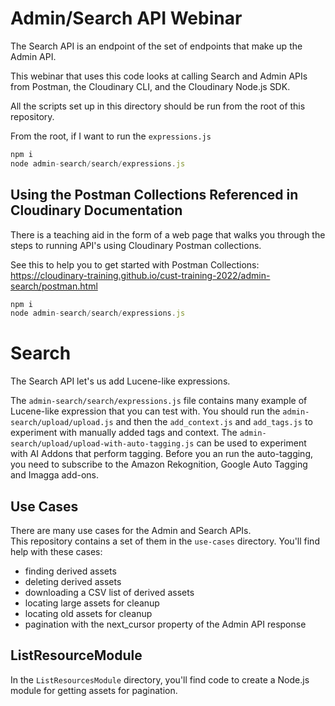 # Admin/Search API Webinar

The Search API is an endpoint of the set of endpoints that make up the Admin API.

This webinar that uses this code looks at calling Search and Admin APIs from Postman, 
the Cloudinary CLI, and the Cloudinary Node.js SDK.

All the scripts set up in this directory should be run from the root of this repository.

From the root, if I want to run the `expressions.js` 

```JavaScript
npm i
node admin-search/search/expressions.js
```

## Using the Postman Collections Referenced in Cloudinary Documentation

There is a teaching aid in the form of a web page that walks you through the steps to running
API's using Cloudinary Postman collections.

See this to help you to get started with Postman Collections:  
https://cloudinary-training.github.io/cust-training-2022/admin-search/postman.html

```JavaScript
npm i
node admin-search/search/expressions.js
```


# Search
The Search API let's us add Lucene-like expressions.  

The `admin-search/search/expressions.js` file contains many example of Lucene-like expression that you can test with.
You should run the `admin-search/upload/upload.js` and then the `add_context.js` and `add_tags.js` to experiment with
manually added tags and context.  The `admin-search/upload/upload-with-auto-tagging.js` can be used to experiment with
AI Addons that perform tagging.   Before you an run the auto-tagging, you need to subscribe to the Amazon Rekognition, 
Google Auto Tagging and Imagga add-ons.


## Use Cases

There are many use cases for the Admin and Search APIs.  
This repository contains a set of them in the `use-cases` directory.  You'll find help with these 
cases: 

- finding derived assets
- deleting derived assets
- downloading a CSV list of derived assets
- locating large assets for cleanup
- locating old assets for cleanup
- pagination with the next_cursor property of the Admin API response

## ListResourceModule

In the `ListResourcesModule` directory, you'll find code to create a Node.js module for
getting assets for pagination.

